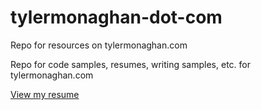 # tylermonaghan-dot-com

Repo for resources on tylermonaghan.com

Repo for code samples, resumes, writing samples, etc. for tylermonaghan.com

[View my resume]("./TMonaghan-Resume.pdf")
